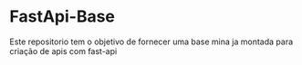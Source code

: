 # FastApi-Base
Este repositorio tem o objetivo de fornecer uma base mina ja montada para criação de apis com fast-api

